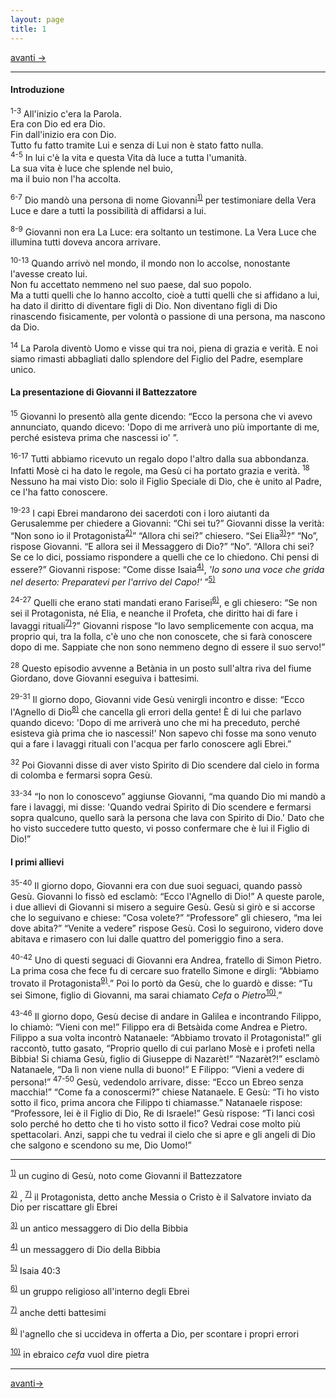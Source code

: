```yaml
---
layout: page
title: 1
---
```

[avanti ->](gv02.html)

------------------------------------------------------------------------
#### Introduzione

<sup>1-3</sup> All'inizio c'era la Parola.  
Era con Dio ed era Dio.  
Fin dall'inizio era con Dio.  
Tutto fu fatto tramite Lui e senza di Lui non è stato fatto nulla.  
<sup>4-5</sup> In lui c'è la vita e questa Vita dà luce a tutta
l'umanità.  
La sua vita è luce che splende nel buio,  
ma il buio non l'ha accolta.

<sup>6-7</sup> Dio mandò una persona di nome
Giovanni<sup><a href="#fn__1" id="fnt__1" class="fn_top">1)</a></sup>
per testimoniare della Vera Luce e dare a tutti la possibilità di
affidarsi a lui.

<sup>8-9</sup> Giovanni non era La Luce: era soltanto un testimone. La
Vera Luce che illumina tutti doveva ancora arrivare.

<sup>10-13</sup> Quando arrivò nel mondo, il mondo non lo accolse,
nonostante l'avesse creato lui.  
Non fu accettato nemmeno nel suo paese, dal suo popolo.  
Ma a tutti quelli che lo hanno accolto, cioè a tutti quelli che si
affidano a lui, ha dato il diritto di diventare figli di Dio. Non
diventano figli di Dio rinascendo fisicamente, per volontà o passione di
una persona, ma nascono da Dio.

<sup>14</sup> La Parola diventò Uomo e visse qui tra noi, piena di
grazia e verità. E noi siamo rimasti abbagliati dallo splendore del
Figlio del Padre, esemplare unico.


#### La presentazione di Giovanni il Battezzatore

<sup>15</sup> Giovanni lo presentò alla gente dicendo: “Ecco la persona
che vi avevo annunciato, quando dicevo: 'Dopo di me arriverà uno più
importante di me, perché esisteva prima che nascessi io' ”.

<sup>16-17</sup> Tutti abbiamo ricevuto un regalo dopo l'altro dalla sua
abbondanza. Infatti Mosè ci ha dato le regole, ma Gesù ci ha portato
grazia e verità. <sup>18</sup> Nessuno ha mai visto Dio: solo il Figlio
Speciale di Dio, che è unito al Padre, ce l'ha fatto conoscere.

<sup>19-23</sup> I capi Ebrei mandarono dei sacerdoti con i loro
aiutanti da Gerusalemme per chiedere a Giovanni: “Chi sei tu?” Giovanni
disse la verità: “Non sono io il
Protagonista<sup><a href="#fn__2" id="fnt__2" class="fn_top">2)</a></sup>”
“Allora chi sei?” chiesero. “Sei
Elia<sup><a href="#fn__3" id="fnt__3" class="fn_top">3)</a></sup>?”
“No”, rispose Giovanni. “E allora sei il Messaggero di Dio?” “No”.
“Allora chi sei? Se ce lo dici, possiamo rispondere a quelli che ce lo
chiedono. Chi pensi di essere?” Giovanni rispose: “Come disse
Isaia<sup><a href="#fn__4" id="fnt__4" class="fn_top">4)</a></sup>, *'Io
sono una voce che grida nel deserto: Preparatevi per l'arrivo del
Capo!'* ”<sup><a href="#fn__5" id="fnt__5" class="fn_top">5)</a></sup>

<sup>24-27</sup> Quelli che erano stati mandati erano
Farisei<sup><a href="#fn__6" id="fnt__6" class="fn_top">6)</a></sup>, e
gli chiesero: “Se non sei il Protagonista, né Elia, e neanche il
Profeta, che diritto hai di fare i lavaggi
rituali<sup><a href="#fn__7" id="fnt__7" class="fn_top">7)</a></sup>?”
Giovanni rispose “Io lavo semplicemente con acqua, ma proprio qui, tra
la folla, c'è uno che non conoscete, che si farà conoscere dopo di me.
Sappiate che non sono nemmeno degno di essere il suo servo!”

<sup>28</sup> Questo episodio avvenne a Betània in un posto sull'altra
riva del fiume Giordano, dove Giovanni eseguiva i battesimi.

<sup>29-31</sup> Il giorno dopo, Giovanni vide Gesù venirgli incontro e
disse: “Ecco l'Agnello di
Dio<sup><a href="#fn__8" id="fnt__8" class="fn_top">8)</a></sup> che
cancella gli errori della gente! È di lui che parlavo quando dicevo:
'Dopo di me arriverà uno che mi ha preceduto, perché esisteva già prima
che io nascessi!' Non sapevo chi fosse ma sono venuto qui a fare i
lavaggi rituali con l'acqua per farlo conoscere agli Ebrei.”

<sup>32</sup> Poi Giovanni disse di aver visto Spirito di Dio scendere
dal cielo in forma di colomba e fermarsi sopra Gesù.

<sup>33-34</sup> “Io non lo conoscevo” aggiunse Giovanni, “ma quando Dio
mi mandò a fare i lavaggi, mi disse: 'Quando vedrai Spirito di Dio
scendere e fermarsi sopra qualcuno, quello sarà la persona che lava con
Spirito di Dio.' Dato che ho visto succedere tutto questo, vi posso
confermare che è lui il Figlio di Dio!”

#### I primi allievi

<sup>35-40</sup> Il giorno dopo, Giovanni era con due suoi seguaci,
quando passò Gesù. Giovanni lo fissò ed esclamò: “Ecco l'Agnello di
Dio!” A queste parole, i due allievi di Giovanni si misero a seguire
Gesù. Gesù si girò e si accorse che lo seguivano e chiese: “Cosa
volete?” “Professore” gli chiesero, “ma lei dove abita?” “Venite a
vedere” rispose Gesù. Così lo seguirono, videro dove abitava e rimasero
con lui dalle quattro del pomeriggio fino a sera.

<sup>40-42</sup> Uno di questi seguaci di Giovanni era Andrea, fratello
di Simon Pietro. La prima cosa che fece fu di cercare suo fratello
Simone e dirgli: “Abbiamo trovato il
Protagonista<sup><a href="#fn__9" id="fnt__9" class="fn_top">9)</a></sup>.”
Poi lo portò da Gesù, che lo guardò e disse: “Tu sei Simone, figlio di
Giovanni, ma sarai chiamato *Cefa* o
*Pietro*<sup><a href="#fn__10" id="fnt__10" class="fn_top">10)</a></sup>.”

<sup>43-46</sup> Il giorno dopo, Gesù decise di andare in Galilea e
incontrando Filippo, lo chiamò: “Vieni con me!” Filippo era di Betsàida
come Andrea e Pietro. Filippo a sua volta incontrò Natanaele: “Abbiamo
trovato il Protagonista!” gli raccontò, tutto gasato, “Proprio quello di
cui parlano Mosè e i profeti nella Bibbia! Si chiama Gesù, figlio di
Giuseppe di Nazarèt!” “Nazarèt?!” esclamò Natanaele, “Da lì non viene
nulla di buono!” E Filippo: “Vieni a vedere di persona!”
<sup>47-50</sup> Gesù, vedendolo arrivare, disse: “Ecco un Ebreo senza
macchia!” “Come fa a conoscermi?” chiese Natanaele. E Gesù: “Ti ho visto
sotto il fico, prima ancora che Filippo ti chiamasse.” Natanaele
rispose: “Professore, lei è il Figlio di Dio, Re di Israele!” Gesù
rispose: “Ti lanci così solo perché ho detto che ti ho visto sotto il
fico? Vedrai cose molto più spettacolari. Anzi, sappi che tu vedrai il
cielo che si apre e gli angeli di Dio che salgono e scendono su me, Dio
Uomo!”

------------------------------------------------------------------------

<sup><a href="#fnt__1" id="fn__1" class="fn_bot">1)</a></sup>
un cugino di Gesù, noto come Giovanni il Battezzatore

<sup><a href="#fnt__2" id="fn__2" class="fn_bot">2)</a></sup> ,
<sup><a href="#fnt__7" id="fn__9" class="fn_bot">7)</a></sup>
il Protagonista, detto anche Messia o Cristo è il Salvatore inviato da
Dio per riscattare gli Ebrei

<sup><a href="#fnt__3" id="fn__3" class="fn_bot">3)</a></sup>
un antico messaggero di Dio della Bibbia

<sup><a href="#fnt__4" id="fn__4" class="fn_bot">4)</a></sup>
un messaggero di Dio della Bibbia

<sup><a href="#fnt__5" id="fn__5" class="fn_bot">5)</a></sup>
Isaia 40:3

<sup><a href="#fnt__6" id="fn__6" class="fn_bot">6)</a></sup>
un gruppo religioso all'interno degli Ebrei

<sup><a href="#fnt__7" id="fn__7" class="fn_bot">7)</a></sup>
anche detti battesimi

<sup><a href="#fnt__8" id="fn__8" class="fn_bot">8)</a></sup>
l'agnello che si uccideva in offerta a Dio, per scontare i propri errori

<sup><a href="#fnt__10" id="fn__10" class="fn_bot">10)</a></sup>
in ebraico *cefa* vuol dire pietra

------------------------------------------------------------------------

 [avanti->](gv02.html)
